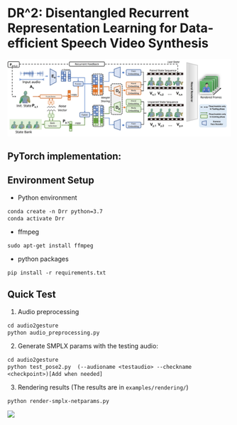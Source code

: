 # DR^2: Disentangled Recurrent Representation Learning for Data-efficient Speech Video Synthesis

![](img/pipeline1.jpg)

## PyTorch implementation:



## Environment Setup
- Python environment 
```
conda create -n Drr python=3.7
conda activate Drr
```
- ffmpeg
```
sudo apt-get install ffmpeg
```
- python packages
```
pip install -r requirements.txt
```
## Quick Test
1. Audio preprocessing
```
cd audio2gesture
python audio_preprocessing.py
```
2. Generate SMPLX params with the testing audio:
```
cd audio2gesture
python test_pose2.py  (--audioname <testaudio> --checkname <checkpoint>)[Add when needed]
```
3. Rendering results (The results are in `examples/rendering/`)
```
python render-smplx-netparams.py 
```
![](img/mapping.gif)








